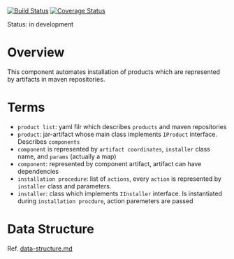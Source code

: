 [![Build Status](https://travis-ci.org/scm4j/scm4j-ai.svg?branch=master)](https://travis-ci.org/scm4j/scm4j-ai)
[![Coverage Status](https://coveralls.io/repos/github/scm4j/scm4j-ai/badge.svg?branch=master)](https://coveralls.io/github/scm4j/scm4j-ai?branch=master)

Status: in development

# Overview
This component automates installation of products which are represented by artifacts in maven repositories. 

# Terms

- `product list`: yaml filr which describes `products` and maven repositories
- `product`: jar-artifact whose main class implements `IProduct` interface. Describes `components`
- `component` is represented by `artifact coordinates`, `installer` class name, and `params` (actually a map)
- `component`: represented by component artifact, artifact can have dependencies
- `installation procedure`: list of `actions`, every `action` is represented by `installer` class and parameters. 
- `installer`: class which implements `IInstaller` interface. Is instantiated during `installation procdure`, action paremeters are passed


# Data Structure

Ref. [data-structure.md](data-structure.md)
  
  





